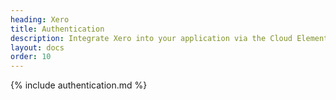 ```yaml
---
heading: Xero
title: Authentication
description: Integrate Xero into your application via the Cloud Elements APIs.
layout: docs
order: 10
---
```


{% include authentication.md %}
